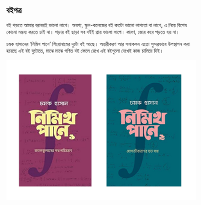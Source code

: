 ## বইপত্র

বই পড়তে আমার বরাবরই ভালো লাগে। অবশ্য, স্কুল-কলেজের বই কতটা ভালো লাগতো বা লাগে, এ নিয়ে বিশেষ কোনো মন্তব্য করতে চাই না।
পড়ার বই ছাড়া সব বইই প্রায় ভালো লাগে। কারণ, জোর করে পড়তে হয় না।

চমক হাসানের ‘নিমিখ পানে’ শিরোনামের দুটো বই আছে। অন্তরীকরণ আর সমাকলন এতো সুন্দরভাবে উপস্থাপন করা
হয়েছে এই বই দুটোতে, মাঝে মাঝে গণিত বই ফেলে রেখে এই বইগুলো দেখেই কাজ চালিয়ে দিই।

![নিমিখ পানে ১ ও ২](nimikh.jpeg)
